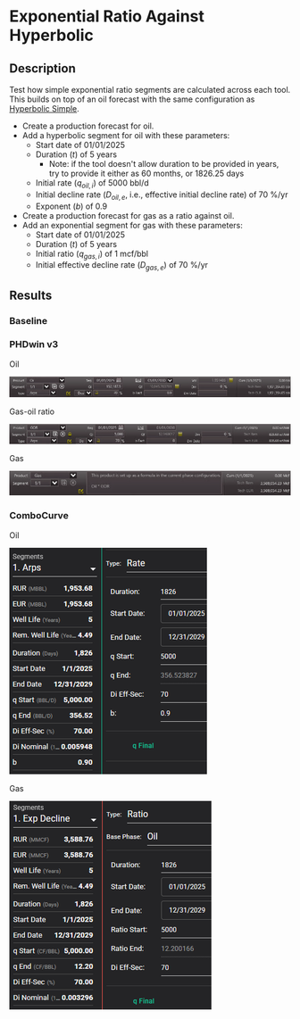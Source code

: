 # Exponential Ratio Against Hyperbolic

## Description

Test how simple exponential ratio segments are calculated across each tool. This builds on top of an oil forecast with the same configuration as
[Hyperbolic Simple](./../05-hyperbolic-simple/README.md).

- Create a production forecast for oil.
- Add a hyperbolic segment for oil with these parameters:
  - Start date of 01/01/2025
  - Duration ($t$) of 5 years
    - Note: if the tool doesn't allow duration to be provided in years, try to provide it either as 60 months, or 1826.25 days
  - Initial rate ($q_{oil,i}$) of 5000 bbl/d
  - Initial decline rate ($D_{oil,e}$, i.e., effective initial decline rate) of 70 %/yr
  - Exponent ($b$) of 0.9
- Create a production forecast for gas as a ratio against oil.
- Add an exponential segment for gas with these parameters:
  - Start date of 01/01/2025
  - Duration ($t$) of 5 years
  - Initial ratio ($q_{gas,i}$) of 1 mcf/bbl
  - Initial effective decline rate ($D_{gas,e}$) of 70 %/yr

## Results

### Baseline

### PHDwin v3

Oil

![PHDwin v3 oil](phdwin-oil.png)

Gas-oil ratio

![PHDwin v3 gas-oil ratio](phdwin-gor.png)

Gas

![PHDwin v3 gas ratio](phdwin-gas.png)

### ComboCurve

Oil

![ComboCurve oil](combocurve-oil.png)

Gas

![ComboCurve gas](combocurve-gas.png)
